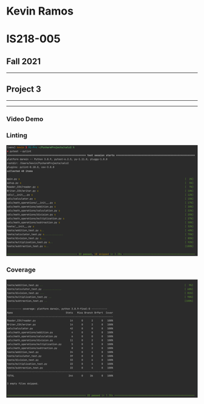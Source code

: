 # Kevin Ramos
# IS218-005
## Fall 2021
<hr>

## Project 3
<hr>
<hr>

### Video Demo


### Linting
![](lint_success.png)

### Coverage
![](coverage_success.png)


